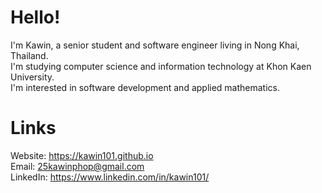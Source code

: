 # Hello!
I'm Kawin, a senior student and software engineer living in Nong Khai, Thailand. \
I'm studying computer science and information technology at Khon Kaen University. \
I'm interested in software development and applied mathematics.

# Links
Website: https://kawin101.github.io \
Email: 25kawinphop@gmail.com \
LinkedIn: https://www.linkedin.com/in/kawin101/  
